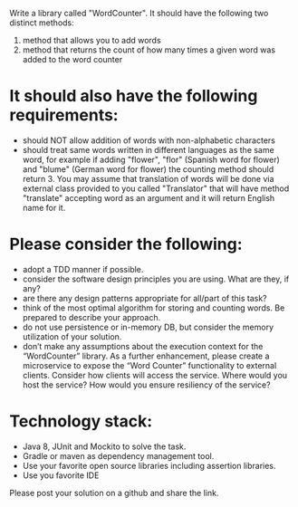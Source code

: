 Write a library called "WordCounter". It should have the following two distinct methods:
1. method that allows you to add words
2. method that returns the count of how many times a given word was added to the word
   counter 
# It should also have the following requirements:
   - should NOT allow addition of words with non-alphabetic characters
   - should treat same words written in different languages as the same word, for example if
   adding "flower", "flor" (Spanish word for flower) and "blume" (German word for
   flower) the counting method should return 3. You may assume that translation of
   words will be done via external class provided to you called "Translator" that will have
   method "translate" accepting word as an argument and it will return English name for it.
# Please consider the following:
   - adopt a TDD manner if possible.
   - consider the software design principles you are using. What are they, if any?
   - are there any design patterns appropriate for all/part of this task?
   - think of the most optimal algorithm for storing and counting words. Be prepared to
   describe your approach.
   - do not use persistence or in-memory DB, but consider the memory utilization of your
   solution.
   - don’t make any assumptions about the execution context for the “WordCounter”
   library.
   As a further enhancement, please create a microservice to expose the “Word Counter”
   functionality to external clients. Consider how clients will access the service. Where would you
   host the service? How would you ensure resiliency of the service?
# Technology stack:
   - Java 8, JUnit and Mockito to solve the task.
   - Gradle or maven as dependency management tool.
   - Use your favorite open source libraries including assertion libraries.
   - Use you favorite IDE
   
Please post your solution on a github and share the link.
